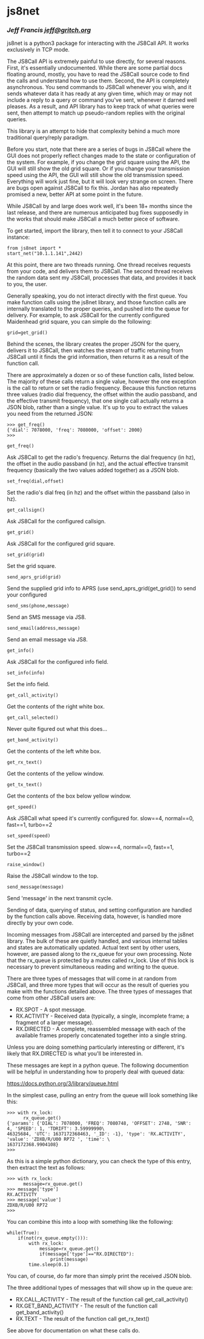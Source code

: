 # js8net
### _Jeff Francis <jeff@gritch.org>_

js8net is a python3 package for interacting with the JS8Call API. It works exclusively in TCP mode.

The JS8Call API is extremely painful to use directly, for several reasons. First, it's essentially undocumented. While there are some partial docs floating around, mostly, you have to read the JS8Call source code to find the calls and understand how to use them. Second, the API is completely asynchronous. You send commands to JS8Call whenever you wish, and it sends whatever data it has ready at any given time, which may or may not include a reply to a query or command you've sent, whenever it darned well pleases. As a result, and API library has to keep track of what queries were sent, then attempt to match up pseudo-random replies with the original queries.

This library is an attempt to hide that complexity behind a much more traditional query/reply paradigm.

Before you start, note that there are a series of bugs in JS8Call where the GUI does not properly reflect changes made to the state or configuration of the system. For example, if you change the grid square using the API, the GUI will still show the old grid square. Or if you change your transmission speed using the API, the GUI will still show the old transmission speed. Everything will work just fine, but it will look very strange on screen. There are bugs open against JS8Call to fix this. Jordan has also repeatedly promised a new, better API at some point in the future.

While JS8Call by and large does work well, it's been 18+ months since the last release, and there are numerous anticipated bug fixes supposedly in the works that should make JS8Call a much better piece of software.

To get started, import the library, then tell it to connect to your JS8Call instance:

````python3
from js8net import *
start_net("10.1.1.141",2442)
````

At this point, there are two threads running. One thread receives requests from your code, and delivers them to JS8Call. The second thread receives the random data sent my JS8Call, processes that data, and provides it back to you, the user.

Generally speaking, you do not interact directly with the first queue. You make function calls using the js8net library, and those function calls are internally translated to the proper queries, and pushed into the queue for delivery. For example, to ask JS8Call for the currently configured Maidenhead grid square, you can simple do the following:

````python3
grid=get_grid()
````

Behind the scenes, the library creates the proper JSON for the query, delivers it to JS8Call, then watches the stream of traffic returning from JS8Call until it finds the grid information, then returns it as a result of the function call.

There are approximately a dozen or so of these function calls, listed below. The majority of these calls return a single value, however the one exception is the call to return or set the radio frequency. Because this function returns three values (radio dial frequency, the offset within the audio passband, and the effective transmit frequency), that one single call actually returns a JSON blob, rather than a single value. It's up to you to extract the values you need from the returned JSON:

````python3
>>> get_freq()
{'dial': 7078000, 'freq': 7080000, 'offset': 2000}
>>>
````

````python3
get_freq()
````
Ask JS8Call to get the radio's frequency. Returns the dial
frequency (in hz), the offset in the audio passband (in hz), and the actual effective transmit frequency (basically the two values added together) as a JSON blob.

````python3
set_freq(dial,offset)
````
Set the radio's dial freq (in hz) and the offset within the
passband (also in hz).

````python3
get_callsign()
````
Ask JS8Call for the configured callsign.

````python3
get_grid()
````
Ask JS8Call for the configured grid square.

````python3
set_grid(grid)
````
Set the grid square.

````python3
send_aprs_grid(grid)
````
Send the supplied grid info to APRS (use
send_aprs_grid(get_grid()) to send your configured

````python3
send_sms(phone,message)
````
Send an SMS message via JS8.

````python3
send_email(address,message)
````
Send an email message via JS8.

````python3
get_info()
````
Ask JS8Call for the configured info field.

````python3
set_info(info)
````
Set the info field.

````python3
get_call_activity()
````
Get the contents of the right white box.

````python3
get_call_selected()
````
Never quite figured out what this does...

````python3
get_band_activity()
````
Get the contents of the left white box.

````python3
get_rx_text()
````
Get the contents of the yellow window.

````python3
get_tx_text()
````
Get the contents of the box below yellow window.

````python3
get_speed()
````
Ask JS8Call what speed it's currently configured for.
slow==4, normal==0, fast==1, turbo==2

````python3
set_speed(speed)
````
Set the JS8Call transmission speed.
slow==4, normal==0, fast==1, turbo==2

````python3
raise_window()
````
Raise the JS8Call window to the top.

````python3
send_message(message)
````
Send 'message' in the next transmit cycle.

Sending of data, querying of status, and setting configuration are handled by the function calls above. Receiving data, however, is handled more directly by your own code.

Incoming messages from JS8Call are intercepted and parsed by the js8net library. The bulk of these are quietly handled, and various internal tables and states are automatically updated. Actual text sent by other users, however, are passed along to the rx_queue for your own processing. Note that the rx_queue is protected by a mutex called rx_lock. Use of this lock is necessary to prevent simultaneous reading and writing to the queue.

There are three types of messages that will come in at random from JS8Call, and three more types that will occur as the result of queries you make with the functions detailed above. The three types of messages that come from other JS8Call users are:

* RX.SPOT - A spot message.
* RX.ACTIVITY - Received data (typically, a single, incomplete frame; a fragment of a larger message).
* RX.DIRECTED - A complete, reassembled message with each of the available frames properly concatenated together into a single string.

Unless you are doing something particularly interesting or different, it's likely that RX.DIRECTED is what you'll be interested in.

These messages are kept in a python queue. The following documention will be helpful in understanding how to properly deal with queued data:

https://docs.python.org/3/library/queue.html

In the simplest case, pulling an entry from the queue will look something like this:

````python3
>>> with rx_lock:
      rx_queue.get()
{'params': {'DIAL': 7078000, 'FREQ': 7080748, 'OFFSET': 2748, 'SNR': 4, 'SPEED': 1, 'TDRIFT': 3.59999990\
46325684, 'UTC': 1637172368463, '_ID': -1}, 'type': 'RX.ACTIVITY', 'value': 'ZDXB/R/U00 RP72 ', 'time': \
1637172368.9904108}                                         
>>>
````

As this is a simple python dictionary, you can check the type of this entry, then extract the text as follows:

````python3
>>> with rx_lock:
      message=rx_queue.get()
>>> message['type']
RX.ACTIVITY
>>> message['value']
ZDXB/R/U00 RP72
>>>
````

You can combine this into a loop with something like the following:

````python3
while(True):
    if(not(rx_queue.empty())):
        with rx_lock:
            message=rx_queue.get()
            if(message['type']=="RX.DIRECTED"):
                print(message)
        time.sleep(0.1)
````

You can, of course, do far more than simply print the received JSON blob.

The three additional types of messages that will show up in the queue are:

* RX.CALL_ACTIVITY - The result of the function call get_call_activity()
* RX.GET_BAND_ACTIVITY - The result of the function call get_band_activity()
* RX.TEXT - The result of the function call get_rx_text()

See above for documentation on what these calls do.
